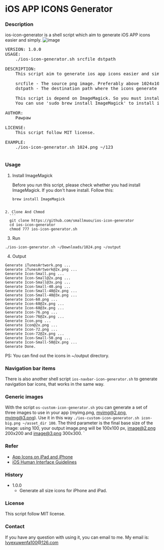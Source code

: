 # iOS APP ICONS Generator

### Description
ios-icon-generator is a shell script which aim to generate iOS APP icons easier and simply.
![image](https://github.com/smallmuou/ios-icon-generator/blob/master/ios-icon-generator.gif)
<pre>
VERSION: 1.0.0
USAGE:
    ./ios-icon-generator.sh srcfile dstpath

DESCRIPTION:
    This script aim to generate ios app icons easier and simply.

    srcfile - The source png image. Preferably above 1024x1024
    dstpath - The destination path where the icons generate to.

    This script is depend on ImageMagick. So you must install ImageMagick first
    You can use 'sudo brew install ImageMagick' to install it

AUTHOR:
    Pawpaw<lvyexuwenfa100@126.com>

LICENSE:
    This script follow MIT license.

EXAMPLE:
    ./ios-icon-generator.sh 1024.png ~/123

</pre>

### Usage
1. Install ImageMagick

	Before you run this script, please check whether you had install ImageMagick. If you don't have install. Follow this:
	```
	brew install ImageMagick
  ```

2. Clone And Chmod
	```
	git clone https://github.com/smallmuou/ios-icon-generator
	cd ios-icon-generator
	chmod 777 ios-icon-generator.sh
  ```
  
3. Run
  ```
  ./ios-icon-generator.sh ~/Downloads/1024.png ~/output
  ```

4. Output
  ```
  Generate iTunesArtwork.png ...
  Generate iTunesArtwork@2x.png ...
  Generate Icon-Small.png ...
  Generate Icon-Small@2x.png ...
  Generate Icon-Small@3x.png ...
  Generate Icon-Small-40.png ...
  Generate Icon-Small-40@2x.png ...
  Generate Icon-Small-40@3x.png ...
  Generate Icon-60.png ...
  Generate Icon-60@2x.png ...
  Generate Icon-60@3x.png ...
  Generate Icon-76.png ...
  Generate Icon-76@2x.png ...
  Generate Icon.png ...
  Generate Icon@2x.png ...
  Generate Icon-72.png ...
  Generate Icon-72@2x.png ...
  Generate Icon-Small-50.png ...
  Generate Icon-Small-50@2x.png ...
  Generate Done.
  ```

PS: You can find out the icons in ~/output directory.

### Navigation bar items
There is also another shell script `ios-navbar-icon-generator.sh` to generate navigation bar icons, that works in the same way.

### Generic images
With the script `os-custom-icon-generator.sh` you can generate a set of three images to use in your app (myimg.png, myimg@2.png, myimg@3.png).
Use it in this way `./ios-custom-icon-generator.sh icon-big.png ~/asset_dir 100`. The third parameter is the final base size of the image: using 100, your output image.png will be 100x100 px, image@2.png 200x200 and image@3.png 300x300.
`

### Refer
* [App Icons on iPad and iPhone](https://developer.apple.com/library/ios/qa/qa1686/_index.html)
* [iOS Human Interface Guidelines](https://developer.apple.com/library/prerelease/ios/documentation/UserExperience/Conceptual/MobileHIG/IconMatrix.html#//apple_ref/doc/uid/TP40006556-CH27-SW1)

### History
* 1.0.0
	* Generate all size icons for iPhone and iPad.

### License
This script follow MIT license.

### Contact
If you have any question with using it, you can email to me. My email is: lvyexuwenfa100@126.com
